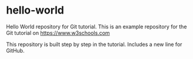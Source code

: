 # hello-world
Hello World repository for Git tutorial.
This is an example repository for the Git tutorial on https://www.w3schools.com

This repository is built step by step in the tutorial.
Includes a new line for GitHub.
